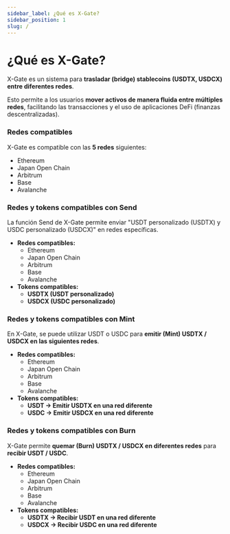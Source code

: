 ```yaml
---
sidebar_label: ¿Qué es X-Gate?
sidebar_position: 1
slug: /
---
```


# ¿Qué es X-Gate?

X-Gate es un sistema para **trasladar (bridge) stablecoins (USDTX, USDCX) entre diferentes redes**.

Esto permite a los usuarios **mover activos de manera fluida entre múltiples redes**, facilitando las transacciones y el uso de aplicaciones DeFi (finanzas descentralizadas).

### **Redes compatibles**

X-Gate es compatible con las **5 redes** siguientes:

- Ethereum
- Japan Open Chain
- Arbitrum
- Base
- Avalanche

### **Redes y tokens compatibles con Send**

La función Send de X-Gate permite enviar "USDT personalizado (USDTX) y USDC personalizado (USDCX)" en redes específicas.

- **Redes compatibles:**
    - Ethereum
    - Japan Open Chain
    - Arbitrum
    - Base
    - Avalanche
- **Tokens compatibles:**
    - **USDTX (USDT personalizado)**
    - **USDCX (USDC personalizado)**

### **Redes y tokens compatibles con Mint**

En X-Gate, se puede utilizar USDT o USDC para **emitir (Mint) USDTX / USDCX en las siguientes redes**.

- **Redes compatibles:**
    - Ethereum
    - Japan Open Chain
    - Arbitrum
    - Base
    - Avalanche
- **Tokens compatibles:**
    - **USDT → Emitir USDTX en una red diferente**
    - **USDC → Emitir USDCX en una red diferente**

### **Redes y tokens compatibles con Burn**

X-Gate permite **quemar (Burn) USDTX / USDCX en diferentes redes** para **recibir USDT / USDC**.

- **Redes compatibles:**
    - Ethereum
    - Japan Open Chain
    - Arbitrum
    - Base
    - Avalanche
- **Tokens compatibles:**
    - **USDTX → Recibir USDT en una red diferente**
    - **USDCX → Recibir USDC en una red diferente**
